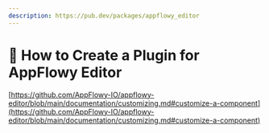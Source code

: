 ```yaml
---
description: https://pub.dev/packages/appflowy_editor
---
```


# 🧩 How to Create a Plugin for AppFlowy Editor

[https://github.com/AppFlowy-IO/appflowy-editor/blob/main/documentation/customizing.md#customize-a-component](https://github.com/AppFlowy-IO/appflowy-editor/blob/main/documentation/customizing.md#customize-a-component)
